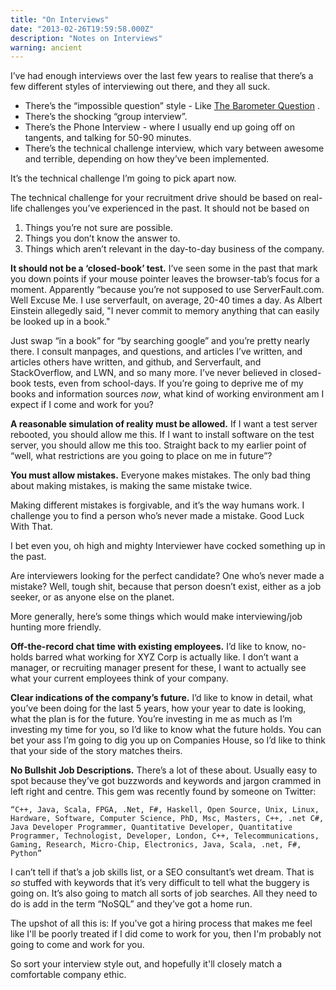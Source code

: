 ```yaml
---
title: "On Interviews"
date: "2013-02-26T19:59:58.000Z"
description: "Notes on Interviews"
warning: ancient
---
```


I’ve had enough interviews over the last few years to realise that there’s a few different styles of interviewing out there, and they all suck. 
 

* There’s the “impossible question” style - Like [The Barometer Question](https://en.wikipedia.org/wiki/Barometer_question) .
* There’s the shocking “group interview”. 
* There’s the Phone Interview - where I usually end up going off on tangents, and talking for 50-90 minutes.
* There’s the technical challenge interview, which vary between awesome and terrible, depending on how they’ve been implemented.

It’s the technical challenge I’m going to pick apart now. 

The technical challenge for your recruitment drive should be based on real-life challenges you’ve experienced in the past.  It should not be based on

1. Things you’re not sure are possible.  
1. Things you don’t know the answer to.
1. Things which aren’t relevant in the day-to-day business of the company.

 

**It should not be a ‘closed-book’ test.**  I’ve seen some in the past that mark you down points if your mouse pointer leaves the browser-tab’s focus for a moment.  Apparently “because you’re not supposed to use ServerFault.com.  Well Excuse Me.  I use serverfault, on average, 20-40 times a day.  As Albert Einstein allegedly said, "I never commit to memory anything that can easily be looked up in a book." 

Just swap “in a book” for “by searching google” and you’re pretty nearly there.  I consult manpages, and questions, and articles I’ve written, and articles others have written, and github, and Serverfault, and StackOverflow, and LWN, and so many more.  I’ve never believed in closed-book tests, even from school-days.  If you’re going to deprive me of my books and information sources *now*, what kind of working environment am I expect if I come and work for you? 

 

**A reasonable simulation of reality must be allowed.**  If I want a test server rebooted, you should allow me this.  If I want to install software on the test server, you should allow me this too.  Straight back to my earlier point of “well, what restrictions are you going to place on me in future”?  


**You must allow mistakes.**  Everyone makes mistakes.  The only bad thing about making mistakes, is making the same mistake twice.  

Making different mistakes is forgivable, and it’s the way humans work.  I challenge you to find a person who’s never made a mistake.  Good Luck With That.

I bet even you, oh high and mighty Interviewer have cocked something up in the past.  

Are interviewers looking for the perfect candidate? One who’s never made a mistake? Well, tough shit, because that person doesn’t exist, either as a job seeker, or as anyone else on the planet.

More generally, here’s some things which would make interviewing/job hunting more friendly.  

**Off-the-record chat time with existing employees.**  I’d like to know, no-holds barred what working for XYZ Corp is actually like.  I don’t want a manager, or recruiting manager present for these, I want to actually see what your current employees think of your company.

**Clear indications of the company’s future.**  I’d like to know in detail, what you’ve been doing for the last 5 years, how your year to date is looking, what the plan is for the future.  You’re investing in me as much as I’m investing my time for you, so I’d like to know what the future holds.  You can bet your ass I’m going to dig you up on Companies House, so I’d like to think that your side of the story matches theirs.

**No Bullshit Job Descriptions.**  There’s a lot of these about.  Usually easy to spot because they’ve got buzzwords and keywords and jargon crammed in left right and centre.  This gem was recently found by someone on Twitter: 

```“C++, Java, Scala, FPGA, .Net, F#, Haskell, Open Source, Unix, Linux, Hardware, Software, Computer Science, PhD, Msc, Masters, C++, .net C#, Java Developer Programmer, Quantitative Developer, Quantitative Programmer, Technologist, Developer, London, C++, Telecommunications, Gaming, Research, Micro-Chip, Electronics, Java, Scala, .net, F#, Python”```

I can’t tell if that’s a job skills list, or a SEO consultant’s wet dream.  That is *so* stuffed with keywords that it’s very difficult to tell what the buggery is going on.  It’s also going to match all sorts of job searches.  All they need to do is add in the term “NoSQL” and they’ve got a home run.

The upshot of all this is:  If you've got a hiring process that makes me feel like I'll be poorly treated if I did come to work for you, then I'm probably not going to come and work for you.  

So sort your interview style out, and hopefully it'll closely match a comfortable company ethic.  

